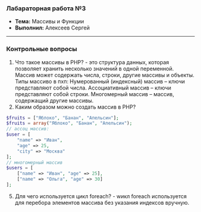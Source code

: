 ### Лабараторная работа №3
- **Тема:** Массивы и Функции
- **Выполнил:** Алексеев Сергей
***

### Контрольные вопросы

1) Что такое массивы в PHP? - это структура данных, которая позволяет хранить несколько значений в одной переменной.
Массив может содержать числа, строки, другие массивы и объекты.
Типы массиво в пхп:
Нумерованный (индексный) массив – ключи представляют собой числа.
Ассоциативный массив – ключи представляют собой строки.
Многомерный массив – массив, содержащий другие массивы.
3) Каким образом можно создать массив в PHP?
```php
$fruits = ["Яблоко", "Банан", "Апельсин"];
$fruits = array("Яблоко", "Банан", "Апельсин");
// ассоц массив: 
$user = [
    "name" => "Иван",
    "age" => 25,
    "city" => "Москва"
];
// многомерный массив
$users = [
    ["name" => "Иван", "age" => 25],
    ["name" => "Ольга", "age" => 30]
];
```
5) Для чего используется цикл foreach? - wикл foreach используется для  перебора  элементов массива без указания индексов вручную.
